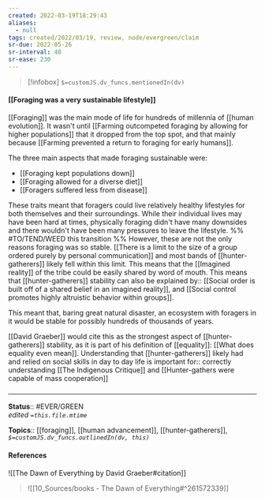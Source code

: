 ```yaml
---
created: 2022-03-19T18:29:43 
aliases:
  - null
tags: created/2022/03/19, review, node/evergreen/claim
sr-due: 2022-05-26
sr-interval: 40
sr-ease: 230
---
```

> [!infobox]
`$=customJS.dv_funcs.mentionedIn(dv)`

#### [[Foraging was a very sustainable lifestyle]] 

[[Foraging]] was the main mode of life for hundreds of millennia of [[human evolution]]. It wasn't until [[Farming outcompeted foraging by allowing for higher populations]] that it dropped from the top spot, and that mainly because [[Farming prevented a return to foraging for early humans]].

The three main aspects that made foraging sustainable were:
- [[Foraging kept populations down]]
- [[Foraging allowed for a diverse diet]]
- [[Foragers suffered less from disease]]

These traits meant that foragers could live relatively healthy lifestyles for both themselves and their surroundings. 
While their individual lives may have been hard at times,
physically foraging didn't have many downsides 
and there wouldn't have been many pressures to leave the lifestyle.
%% #TO/TEND/WEED this transition %%
However, these are not the only reasons foraging was so stable.
[[There is a limit to the size of a group ordered purely by personal communication]]
and most bands of [[hunter-gatherers]] likely fell within this limit.
This means that the [[Imagined reality]] of the tribe could be easily shared by word of mouth.
This means that [[hunter-gatherers]] stability can also be 
explained by:: [[Social order is built off of a shared belief in an imagined reality]], and [[Social control promotes highly altruistic behavior within groups]].

This meant that, baring great natural disaster, an ecosystem with foragers in it would be stable for possibly hundreds of thousands of years.

[[David Graeber]] would cite this as the strongest aspect of [[hunter-gatherers]] stability, as it is part of his definition of [[equality]]:
[[What does equality even mean]].
Understanding that [[hunter-gatherers]] likely had and relied on social skills in day to day life is 
important for:: correctly understanding [[The Indigenous Critique]] and [[Hunter-gathers were capable of mass cooperation]]

### <hr class="footnote"/>

**Status**:: #EVER/GREEN  
*edited `=this.file.mtime`*

**Topics**:: [[foraging]], [[human advancement]], [[hunter-gatherers]],
*`$=customJS.dv_funcs.outlinedIn(dv, this)`*

#### References

![[The Dawn of Everything by David Graeber#citation]]

> ![[10_Sources/books - The Dawn of Everything#^261572339]]
